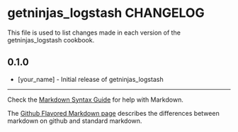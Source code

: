 getninjas_logstash CHANGELOG
============================

This file is used to list changes made in each version of the getninjas_logstash cookbook.

0.1.0
-----
- [your_name] - Initial release of getninjas_logstash

- - -
Check the [Markdown Syntax Guide](http://daringfireball.net/projects/markdown/syntax) for help with Markdown.

The [Github Flavored Markdown page](http://github.github.com/github-flavored-markdown/) describes the differences between markdown on github and standard markdown.
